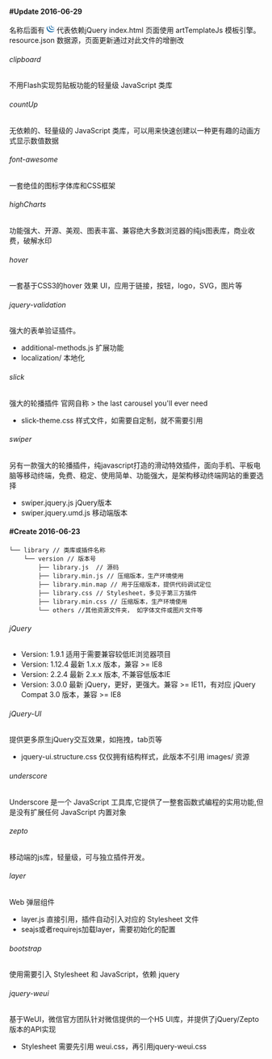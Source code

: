 #### #Update 2016-06-29
名称后面有 ![jQuery logo](https://github.com/chang0022/hotCDN/blob/master/style/jquery.png) 代表依赖jQuery
index.html 页面使用 artTemplateJs 模板引擎。
resource.json 数据源，页面更新通过对此文件的增删改

###### clipboard
不用Flash实现剪贴板功能的轻量级 JavaScript 类库

###### countUp
无依赖的、轻量级的 JavaScript 类库，可以用来快速创建以一种更有趣的动画方式显示数值数据

###### font-awesome
一套绝佳的图标字体库和CSS框架

###### highCharts
功能强大、开源、美观、图表丰富、兼容绝大多数浏览器的纯js图表库，商业收费，破解水印

###### hover
一套基于CSS3的hover 效果 UI，应用于链接，按钮，logo，SVG，图片等

###### jquery-validation
强大的表单验证插件。
- additional-methods.js 扩展功能
- localization/ 本地化

###### slick
强大的轮播插件 官网自称 > the last carousel you'll ever need
- slick-theme.css 样式文件，如需要自定制，就不需要引用

###### swiper
另有一款强大的轮播插件，纯javascript打造的滑动特效插件，面向手机、平板电脑等移动终端，免费、稳定、使用简单、功能强大，是架构移动终端网站的重要选择
- swiper.jquery.js jQuery版本
- swiper.jquery.umd.js 移动端版本

#### #Create 2016-06-23
    └── library // 类库或插件名称
        └── version // 版本号
            ├── library.js  // 源码
            ├── library.min.js // 压缩版本，生产环境使用
	        ├── library.min.map // 用于压缩版本，提供代码调试定位
        	├── library.css // Stylesheet，多见于第三方插件
        	├── library.min.css // 压缩版本，生产环境使用
        	└── others //其他资源文件夹， 如字体文件或图片文件等

###### jQuery
- Version: 1.9.1 适用于需要兼容较低IE浏览器项目
- Version: 1.12.4 最新 1.x.x 版本，兼容 >= IE8
- Version: 2.2.4 最新 2.x.x 版本, 不兼容低版本IE
- Version: 3.0.0 最新 jQuery，更好，更强大。兼容 >= IE11，有对应 jQuery Compat 3.0 版本，兼容 >= IE8

###### jQuery-UI
提供更多原生jQuery交互效果，如拖拽，tab页等
- jquery-ui.structure.css 仅仅拥有结构样式，此版本不引用 images/ 资源

###### underscore
Underscore 是一个 JavaScript 工具库,它提供了一整套函数式编程的实用功能,但是没有扩展任何 JavaScript 内置对象

###### zepto
移动端的js库，轻量级，可与独立插件开发。

###### layer
Web 弹层组件
- layer.js 直接引用，插件自动引入对应的 Stylesheet 文件
- seajs或者requirejs加载layer，需要初始化的配置

###### bootstrap
使用需要引入 Stylesheet 和 JavaScript，依赖 jquery

###### jquery-weui
基于WeUI，微信官方团队针对微信提供的一个H5 UI库，并提供了jQuery/Zepto版本的API实现
- Stylesheet 需要先引用 weui.css，再引用jquery-weui.css
